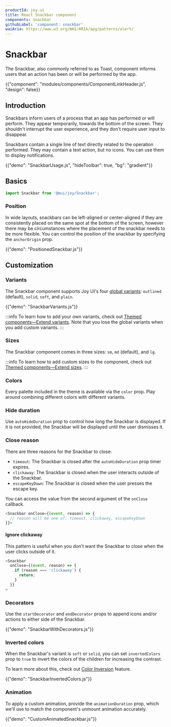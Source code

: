 ```yaml
---
productId: joy-ui
title: React Snackbar component
components: Snackbar
githubLabel: 'component: snackbar'
waiAria: https://www.w3.org/WAI/ARIA/apg/patterns/alert/
---
```


# Snackbar

<p class="description">The Snackbar, also commonly referred to as Toast, component informs users that an action has been or will be performed by the app.</p>

{{"component": "modules/components/ComponentLinkHeader.js", "design": false}}

## Introduction

Snackbars inform users of a process that an app has performed or will perform. They appear temporarily, towards the bottom of the screen. They shouldn't interrupt the user experience, and they don't require user input to disappear.

Snackbars contain a single line of text directly related to the operation performed. They may contain a text action, but no icons. You can use them to display notifications.

{{"demo": "SnackbarUsage.js", "hideToolbar": true, "bg": "gradient"}}

## Basics

```jsx
import Snackbar from '@mui/joy/Snackbar';
```

### Position

In wide layouts, snackbars can be left-aligned or center-aligned if they are consistently placed on the same spot at the bottom of the screen, however there may be circumstances where the placement of the snackbar needs to be more flexible.
You can control the position of the snackbar by specifying the `anchorOrigin` prop.

{{"demo": "PositionedSnackbar.js"}}

## Customization

### Variants

The Snackbar component supports Joy UI's four [global variants](/joy-ui/main-features/global-variants/): `outlined` (default), `solid`, `soft`, and `plain`.

{{"demo": "SnackbarVariants.js"}}

:::info
To learn how to add your own variants, check out [Themed components—Extend variants](/joy-ui/customization/themed-components/#extend-variants).
Note that you lose the global variants when you add custom variants.
:::

### Sizes

The Snackbar component comes in three sizes: `sm`, `md` (default), and `lg`.

<!-- {{"demo": "SnackbarSizes.js"}} -->

:::info
To learn how to add custom sizes to the component, check out [Themed components—Extend sizes](/joy-ui/customization/themed-components/#extend-sizes).
:::

### Colors

Every palette included in the theme is available via the `color` prop.
Play around combining different colors with different variants.

<!-- {{"demo": "SnackbarColors.js"}} -->

### Hide duration

Use `autoHideDuration` prop to control how long the Snackbar is displayed. If it is not provided, the Snackbar will be displayed until the user dismisses it.

<!-- {{"demo": "SnackbarHideDuration.js"}} -->

### Close reason

There are three reasons for the Snackbar to close:

- `timeout`: The Snackbar is closed after the `autoHideDuration` prop timer expires.
- `clickaway`: The Snackbar is closed when the user interacts outside of the Snackbar.
- `escapeKeyDown`: The Snackbar is closed when the user presses the escape key.

You can access the value from the second argument of the `onClose` callback.

```js
<Snackbar onClose={(event, reason) => {
  // reason will be one of: timeout, clickaway, escapeKeyDown
}}>
```

<!-- {{"demo": "SnackbarCloseReason.js"}} -->

#### Ignore clickaway

This pattern is useful when you don't want the Snackbar to close when the user clicks outside of it.

```js
<Snackbar
  onClose={(event, reason) => {
    if (reason === 'clickaway') {
      return;
    }
  }}
>
```

### Decorators

Use the `startDecorator` and `endDecorator` props to append icons and/or actions to either side of the Snackbar.

{{"demo": "SnackbarWithDecorators.js"}}

### Inverted colors

When the Snackbar's variant is `soft` or `solid`, you can set `invertedColors` prop to `true` to invert the colors of the children for increasing the contrast.

To learn more about this, check out [Color Inversion](/joy-ui/main-features/color-inversion/) feature.

{{"demo": "SnackbarInvertedColors.js"}}

### Animation

To apply a custom animation, provide the `animationDuration` prop, which we'll use to match the component's unmount animation accurately.

{{"demo": "CustomAnimatedSnackbar.js"}}
